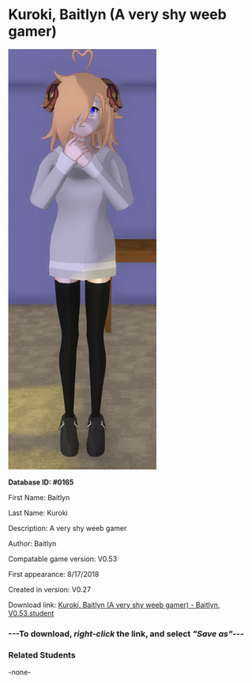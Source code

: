 # Kuroki, Baitlyn (A very shy weeb gamer)

<img src="../../Files/Images/Kuroki, Baitlyn (A very shy weeb gamer).png" title="Kuroki, Baitlyn (A very shy weeb gamer) - Baitlyn, V0.53">

**Database ID: #0165**

First Name: Baitlyn

Last Name: Kuroki

Description: A very shy weeb gamer

Author: Baitlyn

Compatable game version: V0.53

First appearance: 8/17/2018

Created in version: V0.27

Download link: <a href="https://raw.githubusercontent.com/Arbiter1223/Daigaku-Gurashi-Custom-Students/master/Files/Student%20Files/Kuroki%2C%20Baitlyn%20(A%20very%20shy%20weeb%20gamer)%20-%20Baitlyn%2C%20V0.53.student">Kuroki, Baitlyn (A very shy weeb gamer) - Baitlyn, V0.53.student</a>

### ---**To download, _right-click_ the link, and select _"Save as"_**---

### Related Students

-none-
